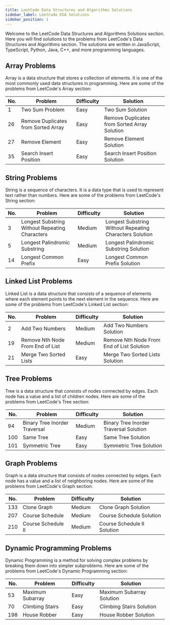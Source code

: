 ```yaml
---
title: LeetCode Data Structures and Algorithms Solutions
sidebar_label: LeetCode DSA Solutions
sidebar_position: 1
---
```


Welcome to the LeetCode Data Structures and Algorithms Solutions section. Here you will find solutions to the problems from LeetCode's Data Structures and Algorithms section. The solutions are written in JavaScript, TypeScript, Python, Java, C++, and more programming languages.

## Array Problems

Array is a data structure that stores a collection of elements. It is one of the most commonly used data structures in programming. Here are some of the problems from LeetCode's Array section:

| No. | Problem | Difficulty | Solution |
|-----|----------|------------|-----------
| 1 | Two Sum Problem | Easy | Two Sum Solution |
| 26 | Remove Duplicates from Sorted Array | Easy | Remove Duplicates from Sorted Array Solution |
| 27 | Remove Element | Easy | Remove Element Solution |
| 35 | Search Insert Position | Easy | Search Insert Position Solution |


## String Problems

String is a sequence of characters. It is a data type that is used to represent text rather than numbers. Here are some of the problems from LeetCode's String section:

| No. | Problem | Difficulty | Solution |
|-----|----------|------------|-----------
| 3 | Longest Substring Without Repeating Characters | Medium | Longest Substring Without Repeating Characters Solution |
| 5 | Longest Palindromic Substring | Medium | Longest Palindromic Substring Solution |
| 14 | Longest Common Prefix | Easy | Longest Common Prefix Solution |

## Linked List Problems

Linked List is a data structure that consists of a sequence of elements where each element points to the next element in the sequence. Here are some of the problems from LeetCode's Linked List section:

| No. | Problem | Difficulty | Solution |
|-----|----------|------------|-----------
| 2 | Add Two Numbers | Medium | Add Two Numbers Solution |
| 19 | Remove Nth Node From End of List | Medium | Remove Nth Node From End of List Solution |
| 21 | Merge Two Sorted Lists | Easy | Merge Two Sorted Lists Solution |

## Tree Problems

Tree is a data structure that consists of nodes connected by edges. Each node has a value and a list of children nodes. Here are some of the problems from LeetCode's Tree section:


| No. | Problem | Difficulty | Solution |
|-----|----------|------------|-----------
| 94 | Binary Tree Inorder Traversal | Medium | Binary Tree Inorder Traversal Solution |
| 100 | Same Tree | Easy | Same Tree Solution |
| 101 | Symmetric Tree | Easy | Symmetric Tree Solution |


## Graph Problems

Graph is a data structure that consists of nodes connected by edges. Each node has a value and a list of neighboring nodes. Here are some of the problems from LeetCode's Graph section:

| No. | Problem | Difficulty | Solution |
|-----|----------|------------|-----------
| 133 | Clone Graph | Medium | Clone Graph Solution |
| 207 | Course Schedule | Medium | Course Schedule Solution |
| 210 | Course Schedule II | Medium | Course Schedule II Solution |

## Dynamic Programming Problems

Dynamic Programming is a method for solving complex problems by breaking them down into simpler subproblems. Here are some of the problems from LeetCode's Dynamic Programming section:

| No. | Problem | Difficulty | Solution |
|-----|----------|------------|-----------
| 53 | Maximum Subarray | Easy | Maximum Subarray Solution |
| 70 | Climbing Stairs | Easy | Climbing Stairs Solution |
| 198 | House Robber | Easy | House Robber Solution |
